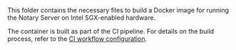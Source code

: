 This folder contains the necessary files to build a Docker image for running the Notary Server on Intel SGX-enabled hardware.

The container is built as part of the CI pipeline. For details on the build process, refer to the [CI workflow configuration](../../../../.github/workflows/ci.yml).
